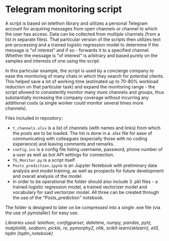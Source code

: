 # Telegram monitoring script

A script is based on telethon library and utilizes a personal Telegram account for acquiring messages from open channels or channel to which the user has access. Data can be collected from multiple channels (from a list in separate files). That particular version of the scripts then utilizes text pre-processing and a trained logistic regression model to determine if the message is "of interest" and if so - forwards it to a specified channel.
Whether the message is "of interest" is arbitrary and based purely on the samples and interests of one using the script. 

In this particular example, the script is used by a concierge company to ease the monitoring of many chats in which they search for potential clients. This helped save a lot of working time (estimated up to 70-80% workload reduction on that particular task) and expand the monitoring range - the script allowed to consistently monitor many more channels and groups, thus substantially increasing the company coverage without incurring any additional costs (a single worker could monitor several times more channels).

Files included in repository:

- `t_channels.xlsx` is a list of channels (with names and links) from which the posts are to be loaded. The list is done in a .xlsx file for ease of communicating with colleagues (especially those with no coding experience) and leaving comments and remarks.
- `config.ini` is a config file listing username, password, phone number of a user as well as bot API settings for connection. 
- `TG_Monitor.py` is a script itself
- `Posts_prediction.ipynb` is an Jupyter Notebook with preliminary data analysis and model training, as well as prospects for future development and overall analysis of the model.
- In order to be operational the folder should also include 3 .pkl files - a trained logistic regression model, a trained vectorizer model and vocabulary for said vectorizer model. All three can be created through the use of the "Posts_prediction" notebook.

The folder is designed to later on be compressed into a single .exe file (via the use of pyinstaller) for easy use.

*Libraries used: telethon, configparser, datetime, numpy, pandas, pytz, matplotlib, seaborn, pickle, re, pymorphy2, nltk, scikit-learn(sklearn), eli5, tqdm (tqdm_notebook)*

